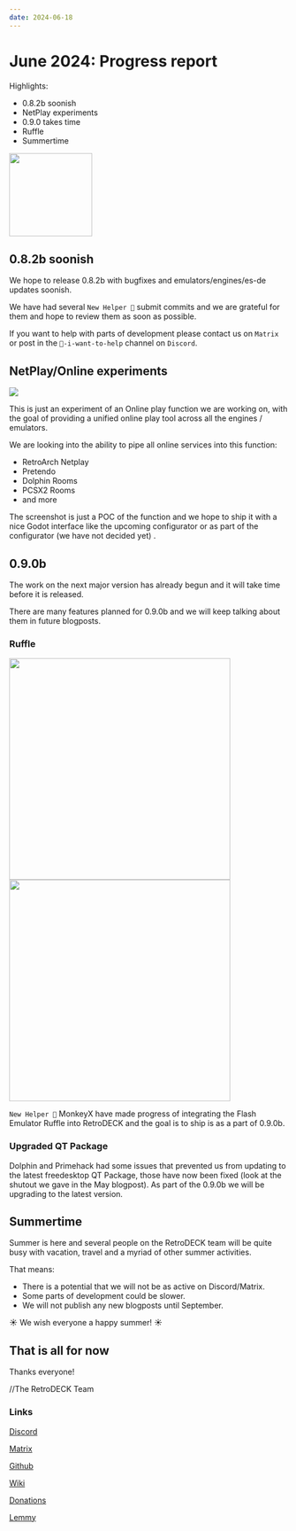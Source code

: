 ```yaml
---
date: 2024-06-18
---
```


# June 2024: Progress report

Highlights:

- 0.8.2b soonish
- NetPlay experiments
- 0.9.0 takes time
- Ruffle
- Summertime

<!-- more -->

<img src="../../../rd-circle.png" width="150">


## 0.8.2b soonish

We hope to release 0.8.2b with bugfixes and emulators/engines/es-de updates soonish.

We have had several `New Helper 👷` submit commits and we are grateful for them and hope to review them as soon as possible.

If you want to help with parts of development please contact us on `Matrix` or post in the `💙-i-want-to-help` channel on `Discord`.

## NetPlay/Online experiments

<img src="../../../netplay.webp">

This is just an experiment of an Online play function we are working on, with the goal of providing a unified online play tool across all the engines / emulators.

We are looking into the ability to pipe all online services into this function:

- RetroArch Netplay
- Pretendo
- Dolphin Rooms
- PCSX2 Rooms
- and more

The screenshot is just a POC of the function and we hope to ship it with a nice Godot interface like the upcoming configurator or as part of the configurator (we have not decided yet) .

## 0.9.0b

The work on the next major version has already begun and it will take time before it is released.

There are many features planned for 0.9.0b and we will keep talking about them in future blogposts.

### Ruffle

<img src="../../../ruffle.svg" width="400">
<img src="../../../WilliamAndSly.png" width="400">

`New Helper 👷` MonkeyX have made progress of integrating the Flash Emulator Ruffle into RetroDECK and the goal is to ship is as a part of 0.9.0b.


### Upgraded QT Package

Dolphin and Primehack had some issues that prevented us from updating to the latest freedesktop QT Package, those have now been fixed (look at the shutout we gave in the May blogpost). As part of the 0.9.0b we will be upgrading to the latest version.

## Summertime

Summer is here and several people on the RetroDECK team will be quite busy with vacation, travel and a myriad of other summer activities.

That means:

- There is a potential that we will not be as active on Discord/Matrix.
- Some parts of development could be slower.
- We will not publish any new blogposts until September.

☀️ We wish everyone a happy summer! ☀️


## That is all for now

Thanks everyone!

//The RetroDECK Team

### Links

[Discord](https://discord.gg/WDc5C9YWMx)

[Matrix](https://matrix.to/#/#retrodeck:matrix.org)

[Github](https://github.com/XargonWan/RetroDECK)

[Wiki](https://github.com/XargonWan/RetroDECK/wiki)

[Donations](https://retrodeck.readthedocs.io/en/latest/wiki_about/donations-licenses/)

[Lemmy](https://lemmy.zip/c/retrodeck)
